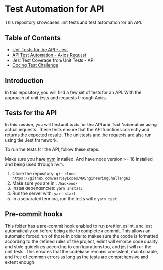 # Test Automation for API

This repository showcases unit tests and test automation for an API.

## Table of Contents

- [Unit Tests for the API - Jest](./__tests__/calculate.test.ts)
- [API Test Automation - Axios Request](./__tests__/api.test.ts)
- [Jest Test Coverage from Unit Tests - API](./coverage/lcov-report/index.html)
- [Coding Test Challenge](https://github.com/BellSantCodingChallenge/QAEngineeringChallenge2?tab=readme-ov-file#bellsant-qa-engineer-coding-challenge)

## Introduction

In this repository, you will find a few set of tests for an API. With the approach of unit tests and requests through Axios.

## Tests for the API

In this section, you will find unit tests for the API and Test Automation using actual requests. These tests ensure that the API functions correctly and returns the expected results. The unit tests and the requests are also run using the Jest framework.

To run the tests for the API, follow these steps:

Make sure you have [nvm](https://github.com/nvm-sh/nvm?tab=readme-ov-file#installing-and-updating) installed.
And have node version >= 18 installed and being used through nvm.

1. Clone the repository: `git clone https://github.com/WarleyLopes/QAEngineeringChallenge2`
2. Make sure you are in `./backend/`
3. Install dependencies: `yarn install`
4. Run the server with: `yarn start`
5. In a separated termina, run the tests with: `yarn test`

## Pre-commit hooks

This folder has a pre-commit hook enabled to run [prettier](https://prettier.io/), [eslint](https://eslint.org/), and [jest](https://jestjs.io/) automatically on before being able to complete a commit. This allows an automatic forced run of those in order to makee sure the coode is formatted according to the defined rules of the project, eslint will enforce code quality and style guidelines according to configurations too, and jest will run the unit tests. This ensures that the codebase remains consistent, maintainable, and free of common errors as long as the tests are comprehensive and extent enough.
